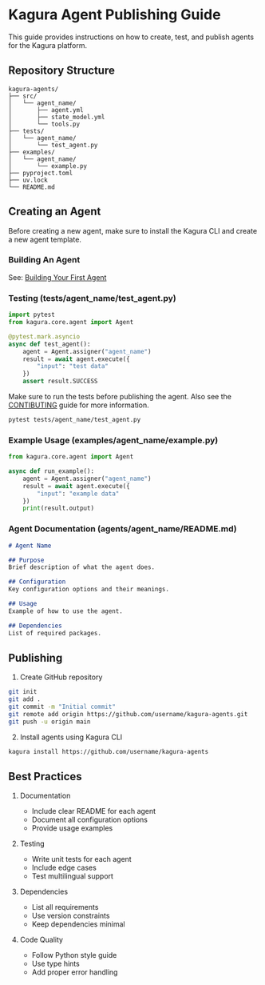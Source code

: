 # Kagura Agent Publishing Guide

This guide provides instructions on how to create, test, and publish agents for the Kagura platform.

## Repository Structure
```
kagura-agents/
├── src/
│   └── agent_name/
│       ├── agent.yml
│       ├── state_model.yml
│       └── tools.py
├── tests/
│   └── agent_name/
│       └── test_agent.py
├── examples/
│   └── agent_name/
│       └── example.py
├── pyproject.toml
├── uv.lock
└── README.md
```

## Creating an Agent

Before creating a new agent, make sure to install the Kagura CLI and create a new agent template.

### Building An Agent

See: [Building Your First Agent](first-agent.md)


###  Testing (tests/agent_name/test_agent.py)
```python
import pytest
from kagura.core.agent import Agent

@pytest.mark.asyncio
async def test_agent():
    agent = Agent.assigner("agent_name")
    result = await agent.execute({
        "input": "test data"
    })
    assert result.SUCCESS
```

Make sure to run the tests before publishing the agent.
Also see the [CONTIBUTING](https://github.com/JFK/kagura-ai/blob/main/CONTRIBUTING.md) guide for more information.

```bash
pytest tests/agent_name/test_agent.py
```

### Example Usage (examples/agent_name/example.py)
```python
from kagura.core.agent import Agent

async def run_example():
    agent = Agent.assigner("agent_name")
    result = await agent.execute({
        "input": "example data"
    })
    print(result.output)
```

### Agent Documentation (agents/agent_name/README.md)
```markdown
# Agent Name

## Purpose
Brief description of what the agent does.

## Configuration
Key configuration options and their meanings.

## Usage
Example of how to use the agent.

## Dependencies
List of required packages.
```

## Publishing

1. Create GitHub repository
```bash
git init
git add .
git commit -m "Initial commit"
git remote add origin https://github.com/username/kagura-agents.git
git push -u origin main
```

2. Install agents using Kagura CLI
```bash
kagura install https://github.com/username/kagura-agents
```

## Best Practices

1. Documentation
    - Include clear README for each agent
    - Document all configuration options
    - Provide usage examples

2. Testing
    - Write unit tests for each agent
    - Include edge cases
    - Test multilingual support

3. Dependencies
    - List all requirements
    - Use version constraints
    - Keep dependencies minimal

4. Code Quality
    - Follow Python style guide
    - Use type hints
    - Add proper error handling
